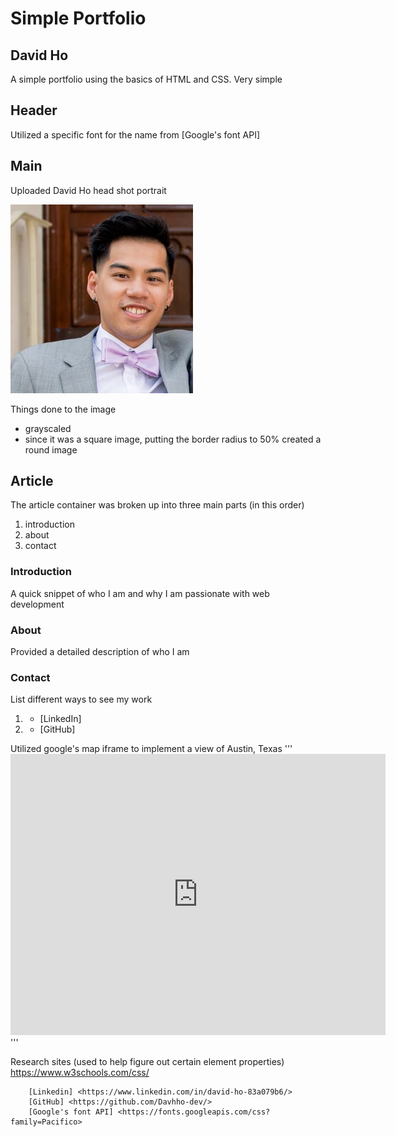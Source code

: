 # Simple Portfolio

## David Ho

A simple portfolio using the basics of HTML and CSS. Very simple


## Header
Utilized a specific font for the name from [Google's font API]

## Main
Uploaded David Ho head shot portrait 

![headshot portrait](images/head_shot.png)

Things done to the image
* grayscaled 
* since it was a square image, putting the border radius to 50% created a round image

## Article
The article container was broken up into three main parts (in this order)
1. introduction
2. about
3. contact

### Introduction
A quick snippet of who I am and why I am passionate with web development

### About
Provided a detailed description of who I am

### Contact
List different ways to see my work
1. - [LinkedIn]
2. - [GitHub]

Utilized google's map iframe to implement a view of Austin, Texas
'''  <iframe src="https://www.google.com/maps/embed?pb=!1m18!1m12!1m3!1d440899.7349256048!2d-98.03359354019794!3d30.307462416206917!2m3!1f0!2f0!3f0!3m2!1i1024!2i768!4f13.1!3m3!1m2!1s0x8644b599a0cc032f%3A0x5d9b464bd469d57a!2sAustin%2C%20TX!5e0!3m2!1sen!2sus!4v1619667198318!5m2!1sen!2sus" width="600" height="450" style="border:0;" allowfullscreen="" loading="lazy"></iframe>
        </div>'''

Research sites (used to help figure out certain element properties)
https://www.w3schools.com/css/

[//]: # (These are reference links - will not be shown in markdown file. Referenced: https://dillinger.io/ - for help)

        [Linkedin] <https://www.linkedin.com/in/david-ho-83a079b6/>
        [GitHub] <https://github.com/Davhho-dev/>
        [Google's font API] <https://fonts.googleapis.com/css?family=Pacifico>
